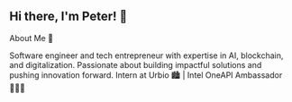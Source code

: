 ## Hi there, I'm Peter! 👋



About Me 🚀

Software engineer and tech entrepreneur with expertise in AI, blockchain, and digitalization. Passionate about building impactful solutions and pushing innovation forward. Intern at Urbio 🏙️ | Intel OneAPI Ambassador 👨🏽‍💻
